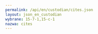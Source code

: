 ```yaml
---
permalink: /api/en/custodian/cites.json
layout: json_en_custodian
wybrane: 15-7-1,15-c-1
nazwa: cites
---
```

